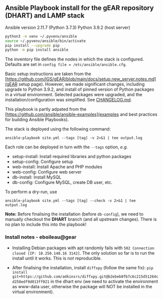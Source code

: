 Ansible Playbook install for the gEAR repository (DHART) and LAMP stack
-----------------------------------------------------------------------

Ansible version 2.11.7 (Python 3.7.3)
Python 3.9.2 (host server)

```bash
python3 -m venv ~/.pyvenv/ansible
source ~/.pyvenv/ansible/bin/activate
pip install --upgrade pip
python -m pip install ansible
```

The inventory file defines the nodes in which the stack is configured.
Defaults are set in `config file = /etc/ansible/ansible.cfg`.

Basic setup instructions are taken from the [https://github.com/IGS/gEAR/blob/main/docs/setup.new_server.notes.md](gEAR setup page).
However, we made significant changes, including upgrade to Python 3.9.2, and install of pinned version of Python packages in a virtual environment.
Selected packages were upgraded, and the installation/configuration was simplified. See [CHANGELOG.md](CHANGELOG).

This playbook is partly adpated from the [https://github.com/ansible/ansible-examples](examples and best practices for building Ansible Playbooks).

The stack is deployed using the following command:

```
ansible-playbook site.yml --tags [tag] -v 2>&1 | tee output.log
```

Each role can be deployed in turn with the `--tags` option, *e.g.*

* setup-install: Install required libraries and python packages
* setup-config: Configure setup 
* web-install: Install Apache and PHP modules
* web-config: Configure web server
* db-install: Install MySQL
* db-config: Configure MySQL, create DB user, etc.


To perform a dry-run, use

```
ansible-playbook site.yml --tags [tag] --check -v 2>&1 | tee output.log
```

**Note:** Before finalising the installation (before `db-config`), we need to manually checkout the **DHART** branch (and all upstream changes). There is no
plan to include this into the playbook!


### Install notes - eboileau@gear

- Installing Debian packages with apt randomly fails with `502 Connection closed [IP: 10.250.140.16 3142]`. The only solution so far is
to run the install until it works. This is _not_ reproducible.

- After finalising the installation, install `diffxpy` (follow the same fix): `pip install git+https://github.com/adkinsrs/diffxpy.git@b2ebeb0fb7c6c215d51264cd258edf9d013ff021` in the dhart env (we need to activate the environment as www-data user, otherwise
the package will NOT be installed in the virtual environment).


